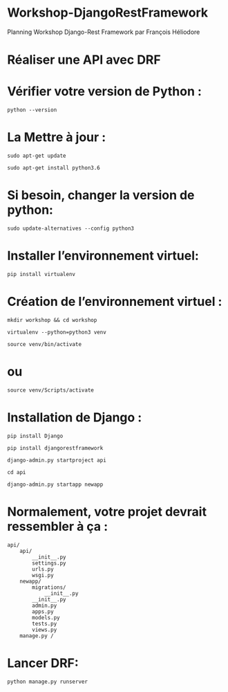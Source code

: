 # Workshop-DjangoRestFramework

Planning Workshop Django-Rest Framework par François Héliodore

# Réaliser une API avec DRF

# Vérifier votre version de Python :

    python --version

# La Mettre à jour :

    sudo apt-get update

    sudo apt-get install python3.6

# Si besoin, changer la version de python:

    sudo update-alternatives --config python3

# Installer l’environnement virtuel:
    pip install virtualenv

# Création de l’environnement virtuel :
    mkdir workshop && cd workshop

    virtualenv --python=python3 venv 

    source venv/bin/activate 

# ou 

    source venv/Scripts/activate

# Installation de Django :

    pip install Django

    pip install djangorestframework

    django-admin.py startproject api

    cd api

    django-admin.py startapp newapp

# Normalement, votre projet devrait ressembler à ça :

    api/
        api/
            __init__.py
            settings.py
            urls.py
            wsgi.py
        newapp/
            migrations/
                __init__.py
            __init__.py
            admin.py
            apps.py
            models.py
            tests.py
            views.py
        manage.py /

# Lancer DRF:
    python manage.py runserver
